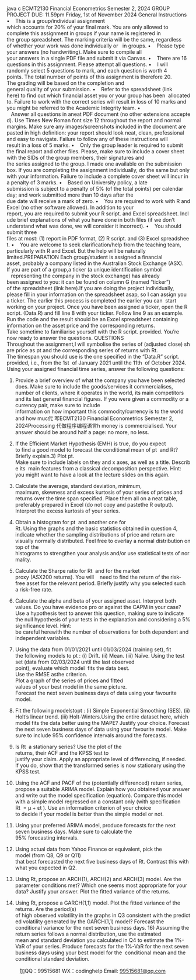 java c
ECMT2130 Financial Econometrics
Semester 2, 2024
GROUP PROJECT
DUE: 11.59pm Friday, 1st of November 2024
General Instructions
•    This is a group/individual assignment which accounts for 20% of your final mark. You are only
allowed to complete this assignment in groups if your name is registered in the group spreadsheet. The marking criteria will be the same, regardless of whether your work was done individually or   in groups.
•    Please type your answers (no handwriting). Make sure to compile all your answers in a single PDF file and submit it via Canvas.
•    There are 16 questions in this assignment. Please attempt all questions.
•    I will randomly select 5 questions to mark, and each question is worth 4 points. The total number of points of this assignment is therefore 20. The grading will be based on the completion and general quality of your submission.
•    Refer to the spreadsheet (link here) to find out which financial asset you or your group has been  allocated to. Failure to work with the correct series will result in loss of 10 marks and you might be referred to the Academic Integrity team.
•    Answer all questions in aneat PDF document (no other extensions accepted). Use Times New
Roman font size 12 throughout the report and normal margins. Make sure any images/screenshots included in the document are pasted in high definition: your report should look neat, clean, professional and easy to navigate. Failure to follow any of these instructions will result in a loss of 5 marks.
•    Only the group leader is required to submit the final report and other files. Please, make sure to
include a cover sheet with the SIDs of the group members, their signatures and the series assigned to the group. I made one available on the submission box. If you are completing the assignment individually, do the same but only with your information. Failure to include a complete cover sheet will incur in a penalty of 3 marks.
•    Based on University policy, a late submission is subject to a penalty of 5% (of the total points) per calendar day; and work submitted more than 10 days after the due date will receive a mark of zero.
•    You are required to work with R and Excel (no other software allowed). In addition to your report, you are required to submit your R script. and Excel spreadsheet. Include brief explanations of what you have done in both files (if we don’t understand what was done, we will consider it incorrect).
•    You should submit three files at most: (1) report in PDF format, (2) R script. and (3) Excel spreadsheet.
•    You are welcome to seek clarification/help from the teaching team, particularly with R and Excel. But the help will be naturally limited.PREPARATION
Each group/student is assigned a financial asset, probably a company listed in the Australian Stock Exchange (ASX). If you are part of a group,a ticker (a unique identification symbol    representing the company in the stock exchange) has already been assigned to you: it can be found on column G (named “ticker”) of the spreadsheet (link here).If you are doing the project individually, please fill in your information on the spreadsheet asap, so I can assign you a ticker. The earlier this process is completed the earlier you can  start working on your project.
Once you have been assigned a ticker, open the R script. (Data.R) and fill line 8 with your ticker. Follow line 9 as an example. Run the code and the result should be an Excel spreadsheet containing information on the asset price and the corresponding returns. Take sometime to familiarise yourself with the R script. provided.
You’re now ready to answer the questions.
QUESTIONS
Throughout the assignment,I will symbolise the series of (adjusted close) share price as pt and the corresponding series of returns with Rt. The timespan you should use is the one specified in the “Data.R” script. provided, i.e., from the 1st  of January 2021 until the 11th  of October 2024.
Using your assigned financial time series, answer the following questions:
1) Provide a brief overview of what the company you have been selected does. Make sure to include the goods/services it commercialises, number of clients, where it operates in the world, its main competitors and its last general financial figures. If you were given a commodity or a currency pair, make sure to include information on how important this commodity/currency is to the world and how muc代 写ECMT2130 Financial Econometrics Semester 2, 2024Processing
代做程序编程语言h money is commercialised.
Your answer should be around half a page: no more, no less.
2) If the Efficient Market Hypothesis (EMH) is true, do you expect to find a good model to forecast the conditional mean of pt  and Rt? Briefly explain.3) Plot pt. Make sure to include labels on they and x axes, as well as a title. Describe its  main features from a classical decomposition perspective. Hint: you might want to have a look at the lecture slides on this again.


4) Calculate the average, standard deviation, minimum, maximum, skewness and excess kurtosis of your series of prices and returns over the time span specified. Place them all on a neat table, preferably prepared in Excel (do not copy and pastethe R output). Interpret the excess kurtosis of your series.
5) Obtain a histogram for pt  and another one for Rt. Using the graphs and the basic statistics obtained in question 4, indicate whether the sampling distributions of price and return are visually normally distributed. Feel free to overlay a normal distribution on top of the histograms to strengthen your analysis and/or use statistical tests of normality.
6) Calculate the Sharpe ratio for Rt  and for the market proxy (ASX200 returns). You will    need to find the return of the risk-free asset for the relevant period. Briefly justify why you selected such a risk-free rate.
7) Calculate the alpha and beta of your assigned asset. Interpret both values. Do you have evidence pro or against the CAPM in your case? Use a hypothesis test to answer this question, making sure to indicate the null hypothesis of your tests in the explanation and considering a 5% significance level. Hint: be careful herewith the number of observations for both dependent and independent variables.
8) Using the data from 01/01/2021 until 01/03/2024 (training set), fit the following models to pt :
(i) Drift.
(ii) Mean.
(iii) Naïve.
Using the test set (data from 02/03/2024 until the last observed point), evaluate which model  fits the data best. Use the RMSE asthe criterion. Plot a graph of the series of prices and fitted values of your best model in the same picture. Forecast the next seven business days of data using your favourite model.
9) Fit the following modelstopt :
(i) Simple Exponential Smoothing (SES).
(ii) Holt’s linear trend.
(iii) Holt-Winters.Using the entire dataset here, which model fits the data better using the MAPE? Justify your choice. Forecast the next seven business days of data using your favourite model. Make sure to include 95% confidence intervals around the forecasts.
10) Is Rt  a stationary series? Use the plot of the returns, their ACF and the KPSS test to
justify your claim. Apply an appropriate level of differencing, if needed. If you do, show that the transformed series is now stationary using the KPSS test.


11) Using the ACF and PACF of the (potentially differenced) return series, propose a suitable ARIMA model. Explain how you obtained your answer and write out the model specification (equation). Compare this model with a simple model regressed on a constant only (with specification Rt  = μ + εt ). Use an information criterion of your choice to decide if your model is better than the simple model or not.
12) Using your preferred ARIMA model, produce forecasts for the next seven business days. Make sure to calculate the 95% forecasting intervals.
13) Using actual data from Yahoo Finance or equivalent, pick the model (from Q8, Q9 or Q11) that best forecasted the next five business days of Rt. Contrast this with what you expected in Q2.
14) Using Rt, propose an ARCH(1), ARCH(2) and ARCH(3) model. Are the parameter conditions met? Which one seems most appropriate for your data? Justify your answer. Plot the fitted variance of the returns.
15) Using Rt, propose a GARCH(1,1) model. Plot the fitted variance of the returns. Are the period(s) of high observed volatility in the graphs in Q3 consistent with the predicted volatility generated by the GARCH(1,1) model? Forecast the conditional variance for the next seven business days.
16) Assuming the return series follows a normal distribution, use the estimated mean and standard deviation you calculated in Q4 to estimate the 1%-VaR of your series. Produce forecasts for the 1%-VaR for the next seven business days using your best model for the  conditional mean and the conditional standard deviation.





         
加QQ：99515681  WX：codinghelp  Email: 99515681@qq.com
